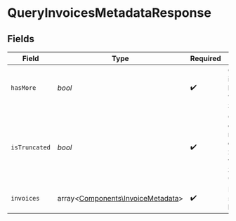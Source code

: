 # QueryInvoicesMetadataResponse


## Fields

| Field                                                                              | Type                                                                               | Required                                                                           | Description                                                                        |
| ---------------------------------------------------------------------------------- | ---------------------------------------------------------------------------------- | ---------------------------------------------------------------------------------- | ---------------------------------------------------------------------------------- |
| `hasMore`                                                                          | *bool*                                                                             | :heavy_check_mark:                                                                 | Określa, czy istnieją kolejne wyniki zapytania.                                    |
| `isTruncated`                                                                      | *bool*                                                                             | :heavy_check_mark:                                                                 | Określa, czy osiągnięto maksymalny dopuszczalny zakres wyników zapytania (10 000). |
| `invoices`                                                                         | array<[Components\InvoiceMetadata](../../Models/Components/InvoiceMetadata.md)>    | :heavy_check_mark:                                                                 | Lista faktur spełniających kryteria.                                               |